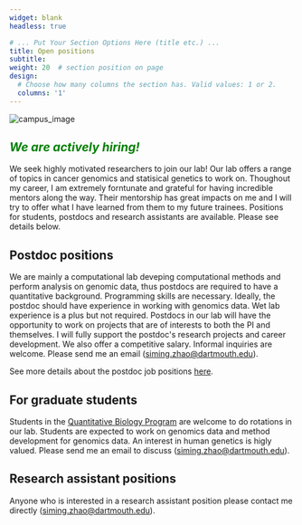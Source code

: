 ```yaml
---
widget: blank
headless: true

# ... Put Your Section Options Here (title etc.) ...
title: Open positions
subtitle:
weight: 20  # section position on page
design:
  # Choose how many columns the section has. Valid values: 1 or 2.
  columns: '1'
---
```


![campus_image](college_campus.jpeg)


## <span style="color:green"> *We are actively hiring!* </span>
We seek highly motivated researchers to join our lab! Our lab offers a range of topics in cancer genomics and statisical genetics to work on. Thoughout my career, I am extremely forntunate and grateful for having incredible mentors along the way. Their mentorship has great impacts on me and I will try to offer what I have learned from them to my future trainees. Positions for students, postdocs and research assistants are available. Please see details below.

## Postdoc positions

We are mainly a computational lab deveping computational methods and perform analysis on genomic data, thus postdocs are required to have a quantitative background. Programming skills are necessary. Ideally, the postdoc should have experience in working with genomics data. Wet lab experience is a plus but not required. Postdocs in our lab will have the opportunity to work on projects that are of interests to both the PI and themselves. I will fully support the postdoc's research projects and career development. We also offer a competitive salary. Informal inquiries are welcome. Please send me an email (siming.zhao@dartmouth.edu).

See more details about the postdoc job positions [here](https://geiselmed.dartmouth.edu/bmds/2021/07/20/post-doctoral-scholar-position-in-the-department-of-biomedical-data-science-at-dartmouth/).

## For graduate students

Students in the [Quantitative Biology Program](https://geiselmed.dartmouth.edu/qbs/) are welcome to do rotations in our lab. Students are expected to work on genomics data and method development for genomics data. An interest in human genetics is higly valued. Please send me an email to discuss (siming.zhao@dartmouth.edu).

## Research assistant positions
Anyone who is interested in a research assistant position please contact me directly (siming.zhao@dartmouth.edu). 


